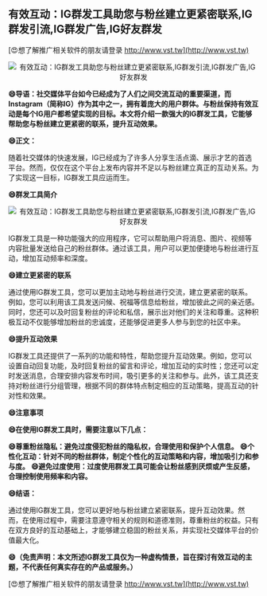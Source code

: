 ## **有效互动：IG群发工具助您与粉丝建立更紧密联系,IG群发引流,IG群发广告,IG好友群发**

[😍想了解推广相关软件的朋友请登录 http://www.vst.tw](http://www.vst.tw)

 <center><img src="https://vst.tw/MP4/tuiguang/png/6.png" alt="有效互动：IG群发工具助您与粉丝建立更紧密联系,IG群发引流,IG群发广告,IG好友群发"></center>

**😄导语：社交媒体平台如今已经成为了人们之间交流互动的重要渠道，而Instagram（简称IG）作为其中之一，拥有着庞大的用户群体。与粉丝保持有效互动是每个IG用户都希望实现的目标。本文将介绍一款强大的IG群发工具，它能够帮助您与粉丝建立更紧密的联系，提升互动效果。**

**😄正文：**

随着社交媒体的快速发展，IG已经成为了许多人分享生活点滴、展示才艺的首选平台。然而，仅仅在这个平台上发布内容并不足以与粉丝建立真正的互动关系。为了实现这一目标，IG群发工具应运而生。

**😄群发工具简介**

 <center><img src="https://vst.tw/MP4/tuiguang/png/2.png" alt="有效互动：IG群发工具助您与粉丝建立更紧密联系,IG群发引流,IG群发广告,IG好友群发"></center>

IG群发工具是一种功能强大的应用程序，它可以帮助用户将消息、图片、视频等内容批量发送给自己的粉丝群体。通过该工具，用户可以更加便捷地与粉丝进行互动，增加互动频率和深度。

**😄建立更紧密的联系**

通过使用IG群发工具，您可以更加主动地与粉丝进行交流，建立更紧密的联系。例如，您可以利用该工具发送问候、祝福等信息给粉丝，增加彼此之间的亲近感。同时，您还可以及时回复粉丝的评论和私信，展示出对他们的关注和尊重。这种积极互动不仅能够增加粉丝的忠诚度，还能够促进更多人参与到您的社区中来。

**😄提升互动效果**

IG群发工具还提供了一系列的功能和特性，帮助您提升互动效果。例如，您可以设置自动回复功能，及时回复粉丝的留言和评论，增加互动的实时性；您还可以定时发送消息，合理安排内容发布时间，吸引更多的关注和参与。此外，该工具还支持对粉丝进行分组管理，根据不同的群体特点制定相应的互动策略，提高互动的针对性和效果。

**😄注意事项**

**😄在使用IG群发工具时，需要注意以下几点：**

**😄尊重粉丝隐私：避免过度侵犯粉丝的隐私权，合理使用和保护个人信息。**
**😄个性化互动：针对不同的粉丝群体，制定个性化的互动策略和内容，增加吸引力和参与度。**
**😄避免过度使用：过度使用群发工具可能会让粉丝感到厌烦或产生反感，合理控制使用频率和内容。**

**😄结语：**

通过使用IG群发工具，您可以更好地与粉丝建立紧密联系，提升互动效果。然而，在使用过程中，需要注意遵守相关的规则和道德准则，尊重粉丝的权益。只有在双方良好的互动基础上，才能够建立稳固的粉丝关系，并实现社交媒体平台的价值最大化。

**😄（免责声明：本文所述IG群发工具仅为一种虚构情景，旨在探讨有效互动的主题，不代表任何真实存在的产品或服务。）**

[😍想了解推广相关软件的朋友请登录 http://www.vst.tw](http://www.vst.tw)



